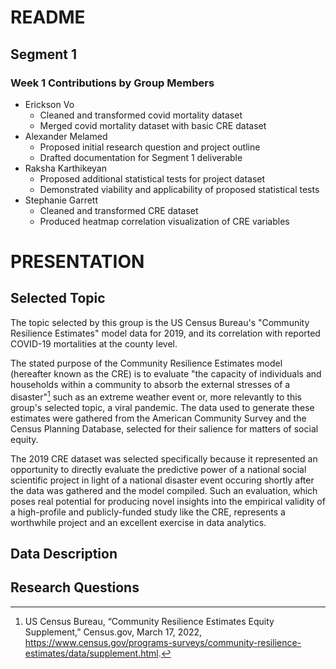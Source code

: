 # README

## Segment 1

### Week 1 Contributions by Group Members
- Erickson Vo
    - Cleaned and transformed covid mortality dataset
    - Merged covid mortality dataset with basic CRE dataset
- Alexander Melamed
    - Proposed initial research question and project outline
    - Drafted documentation for Segment 1 deliverable
- Raksha Karthikeyan
    - Proposed additional statistical tests for project dataset
    - Demonstrated viability and applicability of proposed statistical tests
- Stephanie Garrett
    - Cleaned and transformed CRE dataset 
    - Produced heatmap correlation visualization of CRE variables




# PRESENTATION

## Selected Topic
The topic selected by this group is the US Census Bureau's "Community Resilience Estimates" model data for 2019, and its correlation with reported COVID-19 mortalities at the county level.  

The stated purpose of the Community Resilience Estimates model (hereafter known as the CRE) is to evaluate "the capacity of individuals and households within a community to absorb the external stresses of a disaster"[^1] such as an extreme weather event or, more relevantly to this group's selected topic, a viral pandemic.  The data used to generate these estimates were gathered from the American Community Survey and the Census Planning Database, selected for their salience for matters of social equity.

The 2019 CRE dataset was selected specifically because it represented an opportunity to directly evaluate the predictive power of a national social scientific project in light of a national disaster event occuring shortly after the data was gathered and the model compiled.  Such an evaluation, which poses real potential for producing novel insights into the empirical validity of a high-profile and publicly-funded study like the CRE, represents a worthwhile project and an excellent exercise in data analytics.

## Data Description


## Research Questions





[^1]: US Census Bureau, “Community Resilience Estimates Equity Supplement,” Census.gov, March 17, 2022, https://www.census.gov/programs-surveys/community-resilience-estimates/data/supplement.html.
